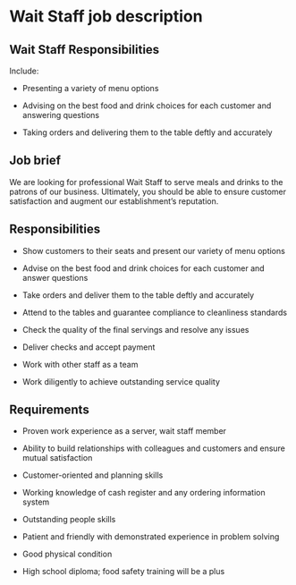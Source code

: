 # Wait Staff job description


## Wait Staff Responsibilities

Include:

* Presenting a variety of menu options

* Advising on the best food and drink choices for each customer and answering questions

* Taking orders and delivering them to the table deftly and accurately



## Job brief

We are looking for professional Wait Staff to serve meals and drinks to the patrons of our business.
Ultimately, you should be able to ensure customer satisfaction and augment our establishment’s reputation.


## Responsibilities

* Show customers to their seats and present our variety of menu options

* Advise on the best food and drink choices for each customer and answer questions

* Take orders and deliver them to the table deftly and accurately

* Attend to the tables and guarantee compliance to cleanliness standards

* Check the quality of the final servings and resolve any issues

* Deliver checks and accept payment

* Work with other staff as a team

* Work diligently to achieve outstanding service quality


## Requirements

* Proven work experience as a server, wait staff member

* Ability to build relationships with colleagues and customers and ensure mutual satisfaction

* Customer-oriented and planning skills

* Working knowledge of cash register and any ordering information system

* Outstanding people skills

* Patient and friendly with demonstrated experience in problem solving

* Good physical condition

* High school diploma; food safety training will be a plus
